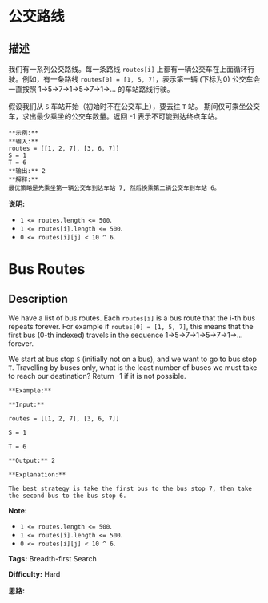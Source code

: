 # 公交路线

## 描述

我们有一系列公交路线。每一条路线 `routes[i]` 上都有一辆公交车在上面循环行驶。例如，有一条路线 `routes[0] = [1, 5, 7]`，表示第一辆 (下标为0) 公交车会一直按照 1->5->7->1->5->7->1->... 的车站路线行驶。

假设我们从 `S` 车站开始（初始时不在公交车上），要去往 `T` 站。 期间仅可乘坐公交车，求出最少乘坐的公交车数量。返回 -1 表示不可能到达终点车站。

    
    
    **示例:**
    **输入:** 
    routes = [[1, 2, 7], [3, 6, 7]]
    S = 1
    T = 6
    **输出:** 2
    **解释:** 
    最优策略是先乘坐第一辆公交车到达车站 7, 然后换乘第二辆公交车到车站 6。
    

**说明:**

  * `1 <= routes.length <= 500`.
  * `1 <= routes[i].length <= 500`.
  * `0 <= routes[i][j] < 10 ^ 6`.



# Bus Routes

## Description



We have a list of bus routes. Each `routes[i]` is a bus route that the i-th bus repeats forever. For example if `routes[0] = [1, 5, 7]`, this means that the first bus (0-th indexed) travels in the sequence 1->5->7->1->5->7->1->... forever.

We start at bus stop `S` (initially not on a bus), and we want to go to bus stop `T`. Travelling by buses only, what is the least number of buses we must take to reach our destination? Return -1 if it is not possible.

    
    
    **Example:**
    **Input:** 
    routes = [[1, 2, 7], [3, 6, 7]]
    S = 1
    T = 6
    **Output:** 2
    **Explanation:** 
    The best strategy is take the first bus to the bus stop 7, then take the second bus to the bus stop 6.
    

**Note:**

  * `1 <= routes.length <= 500`.
  * `1 <= routes[i].length <= 500`.
  * `0 <= routes[i][j] < 10 ^ 6`.


**Tags:** Breadth-first Search

**Difficulty:** Hard

**思路:**
